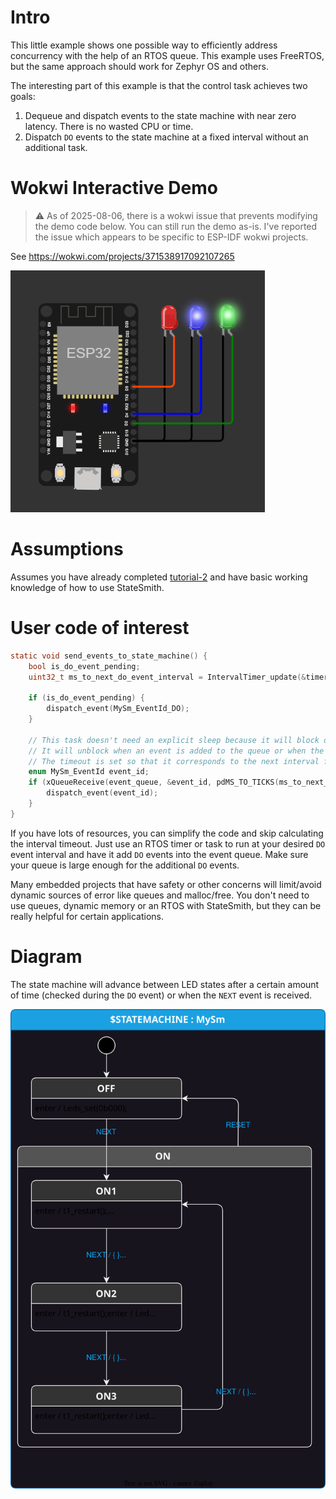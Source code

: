 # Intro
This little example shows one possible way to efficiently address concurrency with the help of an RTOS queue.
This example uses FreeRTOS, but the same approach should work for Zephyr OS and others.

The interesting part of this example is that the control task achieves two goals:
1. Dequeue and dispatch events to the state machine with near zero latency. There is no wasted CPU or time.
2. Dispatch `DO` events to the state machine at a fixed interval without an additional task.

# Wokwi Interactive Demo
> ⚠️ As of 2025-08-06, there is a wokwi issue that prevents modifying the demo code below. You can still run the demo as-is. I've reported the issue which appears to be specific to ESP-IDF wokwi projects.

See https://wokwi.com/projects/371538917092107265

![](docs/wokwi.png)

# Assumptions
Assumes you have already completed [tutorial-2](https://github.com/StateSmith/tutorial-2) and have basic working knowledge of how to use StateSmith.

# User code of interest
```c
static void send_events_to_state_machine() {
    bool is_do_event_pending;
    uint32_t ms_to_next_do_event_interval = IntervalTimer_update(&timer, &is_do_event_pending, get_ms_since_boot());

    if (is_do_event_pending) {
        dispatch_event(MySm_EventId_DO);
    }

    // This task doesn't need an explicit sleep because it will block on the queue receive.
    // It will unblock when an event is added to the queue or when the timeout expires.
    // The timeout is set so that it corresponds to the next interval for a DO event to be dispatched.
    enum MySm_EventId event_id;
    if (xQueueReceive(event_queue, &event_id, pdMS_TO_TICKS(ms_to_next_do_event_interval)) == pdTRUE) {
        dispatch_event(event_id);
    }
}
```

If you have lots of resources, you can simplify the code and skip calculating the interval timeout.
Just use an RTOS timer or task to run at your desired `DO` event interval and have it add `DO` events
into the event queue. Make sure your queue is large enough for the additional `DO` events.

Many embedded projects that have safety or other concerns will limit/avoid dynamic sources of error like queues and malloc/free.
You don't need to use queues, dynamic memory or an RTOS with StateSmith, but they can be really helpful for certain applications.

# Diagram
The state machine will advance between LED states after a certain amount of time (checked during the `DO` event)
or when the `NEXT` event is received.

![](./MySm.drawio.svg)
